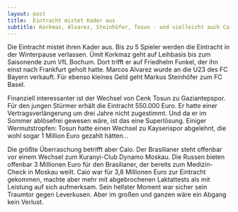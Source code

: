 ```yaml
---
layout: post
title:  Eintracht mistet Kader aus
subtitle: Korkmaz, Alvarez, Steinhöfer, Tosun - und vielleicht auch Caio weg!
---
```


Die Eintracht mistet ihren Kader aus. Bis zu 5 Spieler werden die Eintracht in der Winterpause verlassen. Ümit Korkmaz geht auf Leihbasis bis zum Saisonende zum VfL Bochum. Dort trifft er auf Friedhelm Funkel, der ihn einst nach Frankfurt geholt hatte. Marcos Alvarez wurde an die U23 des FC Bayern verkauft. Für ebenso kleines Geld geht Markus Steinhöfer zum FC Basel.

Finanziell interessanter ist der Wechsel von Cenk Tosun zu Gaziantepspor. Für den jungen Stürmer erhält die Eintracht 550.000 Euro. Er hatte einer Vertragsverlängerung um drei Jahre nicht zugestimmt. Und da er im Sommer ablösefrei gewesen wäre, ist das eine Superlösung. Einiger Wermutstropfen: Tosun hatte einen Wechsel zu Kayserispor abgelehnt, die wohl sogar 1 Million Euro gezahlt hätten...

Die größte Überraschung betrifft aber Caio. Der Brasilianer steht offenbar vor einem Wechsel zum Kuranyi-Club Dynamo Moskau. Die Russen bieten offenbar 3 Millionen Euro für den Brasilianer, der bereits zum Medizin-Check in Moskau weilt. Caio war für 3,8 Millionen Euro zur Eintracht gekommen, machte aber mehr mit abgebrochenen Laktattests als mit Leistung auf sich aufmerksam. Sein hellster Moment war sicher sein Traumtor gegen Leverkusen. Aber im großen und ganzen wäre ein Abgang kein Verlust.
